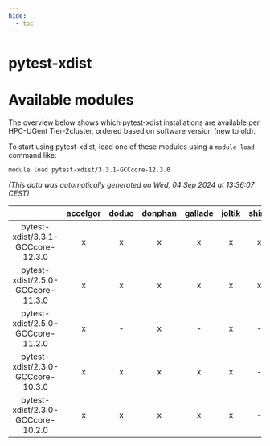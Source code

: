 ```yaml
---
hide:
  - toc
---
```


pytest-xdist
============

# Available modules


The overview below shows which pytest-xdist installations are available per HPC-UGent Tier-2cluster, ordered based on software version (new to old).

To start using pytest-xdist, load one of these modules using a `module load` command like:

```shell
module load pytest-xdist/3.3.1-GCCcore-12.3.0
```

*(This data was automatically generated on Wed, 04 Sep 2024 at 13:36:07 CEST)*  

| |accelgor|doduo|donphan|gallade|joltik|shinx|skitty|
| :---: | :---: | :---: | :---: | :---: | :---: | :---: | :---: |
|pytest-xdist/3.3.1-GCCcore-12.3.0|x|x|x|x|x|x|x|
|pytest-xdist/2.5.0-GCCcore-11.3.0|x|x|x|x|x|x|x|
|pytest-xdist/2.5.0-GCCcore-11.2.0|x|-|x|-|x|-|-|
|pytest-xdist/2.3.0-GCCcore-10.3.0|x|x|x|x|x|-|x|
|pytest-xdist/2.3.0-GCCcore-10.2.0|x|x|x|x|x|-|x|

